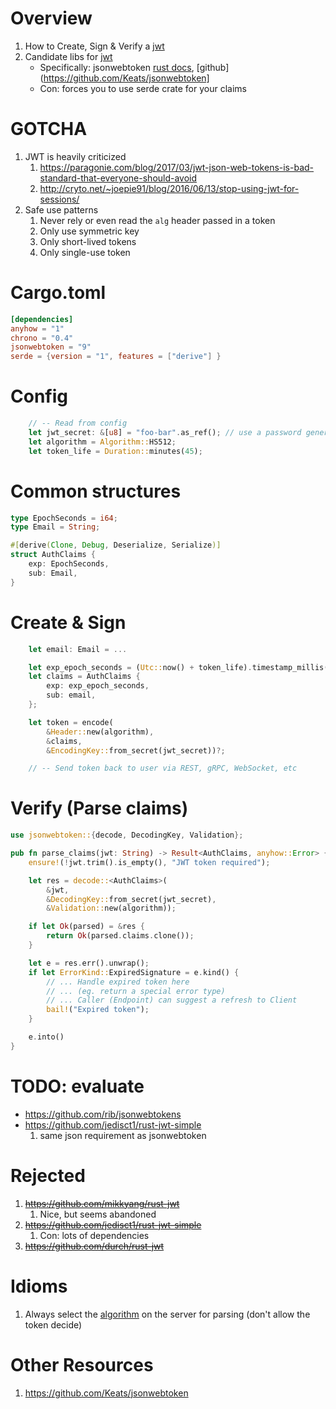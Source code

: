 # Overview

1. How to Create, Sign & Verify a [jwt](https://jwt.io/)
1. Candidate libs for [jwt](https://jwt.io/)
    - Specifically: jsonwebtoken [rust docs](https://docs.rs/jsonwebtoken/latest/jsonwebtoken/), [github](https://github.com/Keats/jsonwebtoken]
    - Con: forces you to use serde crate for your claims

# GOTCHA
1. JWT is heavily criticized
    1. https://paragonie.com/blog/2017/03/jwt-json-web-tokens-is-bad-standard-that-everyone-should-avoid
    1. http://cryto.net/~joepie91/blog/2016/06/13/stop-using-jwt-for-sessions/
1. Safe use patterns
    1. Never rely or even read the `alg` header passed in a token
    1. Only use symmetric key
    1. Only short-lived tokens
    1. Only single-use token


# Cargo.toml
```toml
[dependencies]
anyhow = "1"
chrono = "0.4"
jsonwebtoken = "9"
serde = {version = "1", features = ["derive"] }
```


# Config
```rust
    // -- Read from config
    let jwt_secret: &[u8] = "foo-bar".as_ref(); // use a password generator
    let algorithm = Algorithm::HS512;
    let token_life = Duration::minutes(45);
```


# Common structures
```rust
type EpochSeconds = i64;
type Email = String;

#[derive(Clone, Debug, Deserialize, Serialize)]
struct AuthClaims {
    exp: EpochSeconds,
    sub: Email,
}
```


# Create & Sign
```rust
    let email: Email = ...

    let exp_epoch_seconds = (Utc::now() + token_life).timestamp_millis() / 1000;
    let claims = AuthClaims {
        exp: exp_epoch_seconds,
        sub: email,
    };

    let token = encode(
        &Header::new(algorithm),
        &claims,
        &EncodingKey::from_secret(jwt_secret))?;

    // -- Send token back to user via REST, gRPC, WebSocket, etc
```


# Verify (Parse claims)

```rust
use jsonwebtoken::{decode, DecodingKey, Validation};

pub fn parse_claims(jwt: String) -> Result<AuthClaims, anyhow::Error> {
    ensure!(!jwt.trim().is_empty(), "JWT token required");

    let res = decode::<AuthClaims>(
        &jwt,
        &DecodingKey::from_secret(jwt_secret),
        &Validation::new(algorithm));

    if let Ok(parsed) = &res {
        return Ok(parsed.claims.clone());
    }

    let e = res.err().unwrap();
    if let ErrorKind::ExpiredSignature = e.kind() {
        // ... Handle expired token here
        // ... (eg. return a special error type)
        // ... Caller (Endpoint) can suggest a refresh to Client
        bail!("Expired token");
    }

    e.into()
}
```


# TODO: evaluate
- https://github.com/rib/jsonwebtokens
- https://github.com/jedisct1/rust-jwt-simple
    1. same json requirement as jsonwebtoken


# Rejected
1. ~~https://github.com/mikkyang/rust-jwt~~
    1. Nice, but seems abandoned
1. ~~https://github.com/jedisct1/rust-jwt-simple~~
    1. Con: lots of dependencies
1. ~~https://github.com/durch/rust-jwt~~

# Idioms

1. Always select the [algorithm](https://github.com/Keats/jsonwebtoken/blob/master/src/algorithms.rs#L16) on the server for parsing (don't allow the token decide)

# Other Resources

1. https://github.com/Keats/jsonwebtoken

